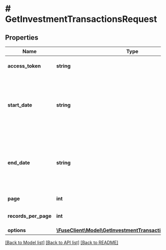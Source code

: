 # # GetInvestmentTransactionsRequest

## Properties

Name | Type | Description | Notes
------------ | ------------- | ------------- | -------------
**access_token** | **string** | Access token for authentication |
**start_date** | **string** | The earliest date for which data should be returned. Dates should be formatted as YYYY-MM-DD. |
**end_date** | **string** | The latest date for which data should be returned. Dates should be formatted as YYYY-MM-DD. |
**page** | **int** | Specify current page. |
**records_per_page** | **int** | Number of items per page. | [default to 25]
**options** | [**\FuseClient\Model\GetInvestmentTransactionsRequestOptions**](GetInvestmentTransactionsRequestOptions.md) |  | [optional]

[[Back to Model list]](../../README.md#models) [[Back to API list]](../../README.md#endpoints) [[Back to README]](../../README.md)

